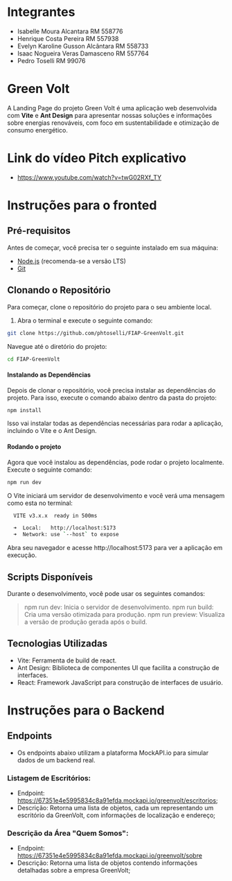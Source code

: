 # Integrantes

- Isabelle Moura Alcantara RM 558776
- Henrique Costa Pereira RM 557938
- Evelyn Karoline Gusson Alcântara RM 558733
- Isaac Nogueira Veras Damasceno RM 557764
- Pedro Toselli RM 99076

# Green Volt

A Landing Page do projeto Green Volt é uma aplicação web desenvolvida com **Vite** e **Ant Design** para apresentar nossas soluções e informações sobre energias renováveis, com foco em sustentabilidade e otimização de consumo energético.

# Link do vídeo Pitch explicativo

- https://www.youtube.com/watch?v=twG02RXf_TY

# Instruções para o fronted

## Pré-requisitos

Antes de começar, você precisa ter o seguinte instalado em sua máquina:

- [Node.js](https://nodejs.org) (recomenda-se a versão LTS)
- [Git](https://git-scm.com/)

## Clonando o Repositório

Para começar, clone o repositório do projeto para o seu ambiente local.

1. Abra o terminal e execute o seguinte comando:

```bash
git clone https://github.com/phtoselli/FIAP-GreenVolt.git
```

Navegue até o diretório do projeto:

```bash
cd FIAP-GreenVolt
```

#### Instalando as Dependências

Depois de clonar o repositório, você precisa instalar as dependências do projeto. Para isso, execute o comando abaixo dentro da pasta do projeto:

```bash
npm install
```

Isso vai instalar todas as dependências necessárias para rodar a aplicação, incluindo o Vite e o Ant Design.

#### Rodando o projeto

Agora que você instalou as dependências, pode rodar o projeto localmente. Execute o seguinte comando:

```bash
npm run dev
```

O Vite iniciará um servidor de desenvolvimento e você verá uma mensagem como esta no terminal:

```bash
  VITE v3.x.x  ready in 500ms

  ➜  Local:   http://localhost:5173
  ➜  Network: use `--host` to expose
```

Abra seu navegador e acesse http://localhost:5173 para ver a aplicação em execução.

## Scripts Disponíveis

Durante o desenvolvimento, você pode usar os seguintes comandos:

> npm run dev: Inicia o servidor de desenvolvimento.
> npm run build: Cria uma versão otimizada para produção.
> npm run preview: Visualiza a versão de produção gerada após o build.

## Tecnologias Utilizadas

- Vite: Ferramenta de build de react.
- Ant Design: Biblioteca de componentes UI que facilita a construção de interfaces.
- React: Framework JavaScript para construção de interfaces de usuário.

# Instruções para o Backend

## Endpoints

- Os endpoints abaixo utilizam a plataforma MockAPI.io para simular dados de um backend real.

### Listagem de Escritórios:

- Endpoint: https://67351e4e5995834c8a91efda.mockapi.io/greenvolt/escritorios;
- Descrição: Retorna uma lista de objetos, cada um representando um escritório da GreenVolt, com informações de localização e endereço;

### Descrição da Área "Quem Somos":

- Endpoint: https://67351e4e5995834c8a91efda.mockapi.io/greenvolt/sobre
- Descrição: Retorna uma lista de objetos contendo informações detalhadas sobre a empresa GreenVolt;
